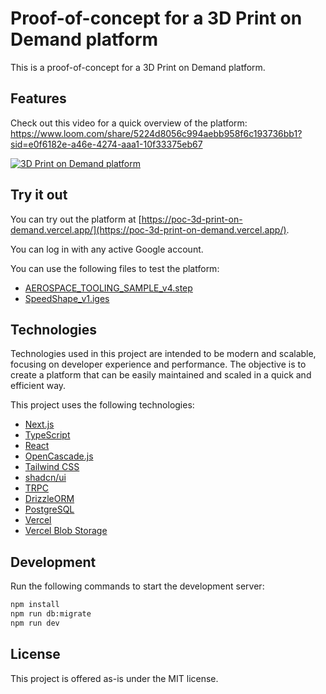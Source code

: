 # Proof-of-concept for a 3D Print on Demand platform

This is a proof-of-concept for a 3D Print on Demand platform.

## Features

Check out this video for a quick overview of the platform:
https://www.loom.com/share/5224d8056c994aebb958f6c193736bb1?sid=e0f6182e-a46e-4274-aaa1-10f33375eb67

[![3D Print on Demand platform](https://cdn.loom.com/sessions/thumbnails/5224d8056c994aebb958f6c193736bb1-9d2e4a458b017a77.jpg)](https://www.loom.com/share/5224d8056c994aebb958f6c193736bb1?sid=e0f6182e-a46e-4274-aaa1-10f33375eb67)

## Try it out

You can try out the platform at [https://poc-3d-print-on-demand.vercel.app/](https://poc-3d-print-on-demand.vercel.app/).

You can log in with any active Google account.

You can use the following files to test the platform:

- [AEROSPACE_TOOLING_SAMPLE_v4.step](./demo_resources/AEROSPACE_TOOLING_SAMPLE_v4.step)
- [SpeedShape_v1.iges](./demo_resources/SpeedShape_v1.iges)

## Technologies

Technologies used in this project are intended to be modern and scalable, focusing on developer experience and performance.
The objective is to create a platform that can be easily maintained and scaled in a quick and efficient way.

This project uses the following technologies:

- [Next.js](https://nextjs.org/)
- [TypeScript](https://www.typescriptlang.org/)
- [React](https://reactjs.org/)
- [OpenCascade.js](https://ocjs.org/)
- [Tailwind CSS](https://tailwindcss.com/)
- [shadcn/ui](https://ui.shadcn.com/)
- [TRPC](https://trpc.io/)
- [DrizzleORM](https://orm.drizzle.team/)
- [PostgreSQL](https://www.postgresql.org/)
- [Vercel](https://vercel.com/)
- [Vercel Blob Storage](https://vercel.com/docs/solutions/file-storage)

## Development

Run the following commands to start the development server:

```bash
npm install
npm run db:migrate
npm run dev
```

## License

This project is offered as-is under the MIT license.
